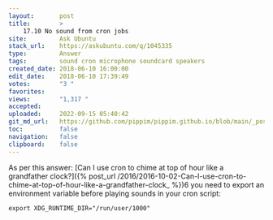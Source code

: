 ```yaml
---
layout:       post
title:        >
    17.10 No sound from cron jobs
site:         Ask Ubuntu
stack_url:    https://askubuntu.com/q/1045335
type:         Answer
tags:         sound cron microphone soundcard speakers
created_date: 2018-06-10 16:00:00
edit_date:    2018-06-10 17:39:49
votes:        "3 "
favorites:    
views:        "1,317 "
accepted:     
uploaded:     2022-09-15 05:40:42
git_md_url:   https://github.com/pippim/pippim.github.io/blob/main/_posts/2018/2018-06-10-17.10-No-sound-from-cron-jobs.md
toc:          false
navigation:   false
clipboard:    false
---
```


As per this answer: [Can I use cron to chime at top of hour like a grandfather clock?]({% post_url /2016/2016-10-02-Can-I-use-cron-to-chime-at-top-of-hour-like-a-grandfather-clock_ %})6 you need to export an environment variable before playing sounds in your cron script:

``` 
export XDG_RUNTIME_DIR="/run/user/1000"
```

